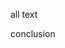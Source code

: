 <!-- ANCHOR: all -->
all text
<!-- ANCHOR: conclusion -->
conclusion
<!-- ANCHOR_END: conclusion -->
<!-- ANCHOR_END: all -->
